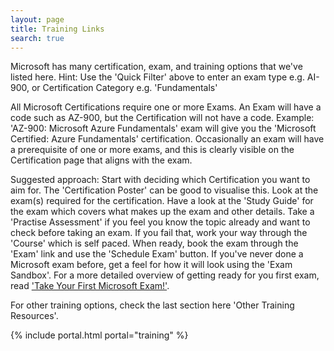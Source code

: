 ```yaml
---
layout: page
title: Training Links
search: true
---
```



Microsoft has many certification, exam, and training options that we've listed here.
Hint: Use the 'Quick Filter' above to enter an exam type e.g. AI-900, or Certification Category e.g. 'Fundamentals'

All Microsoft Certifications require one or more Exams. An Exam will have a code such as AZ-900, but the Certification will not have a code. 
Example: 'AZ-900: Microsoft Azure Fundamentals' exam will give you the 'Microsoft Certified: Azure Fundamentals' certification.
Occasionally an exam will have a prerequisite of one or more exams, and this is clearly visible on the Certification page that aligns with the exam.

Suggested approach: Start with deciding which Certification you want to aim for. The 'Certification Poster' can be good to visualise this. Look at the exam(s) required for the certification.
Have a look at the 'Study Guide' for the exam which covers what makes up the exam and other details. Take a 'Practise Assessment' if you feel you know the topic already and want to check before taking an exam. If you fail that, work your way through the 'Course' which is self paced.
When ready, book the exam through the 'Exam' link and use the 'Schedule Exam' button. If you've never done a Microsoft exam before, get a feel for how it will look using the 'Exam Sandbox'. For a more detailed overview of getting ready for you first exam, read ['Take Your First Microsoft Exam!'](https://www.adamfowlerit.com/2024/10/take-your-first-microsoft-exam/).

For other training options, check the last section here 'Other Training Resources'.


{% include portal.html portal="training" %}
